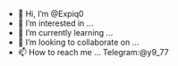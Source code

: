 - 👋 Hi, I’m @Expiq0
- 👀 I’m interested in ...
- 🌱 I’m currently learning ...
- 💞️ I’m looking to collaborate on ...
- 📫 How to reach me ... Telegram:@y9_77

<!---
Expiq0/Expiq0 is a ✨ special ✨ repository because its `README.md` (this file) appears on your GitHub profile.
You can click the Preview link to take a look at your changes.
--->

